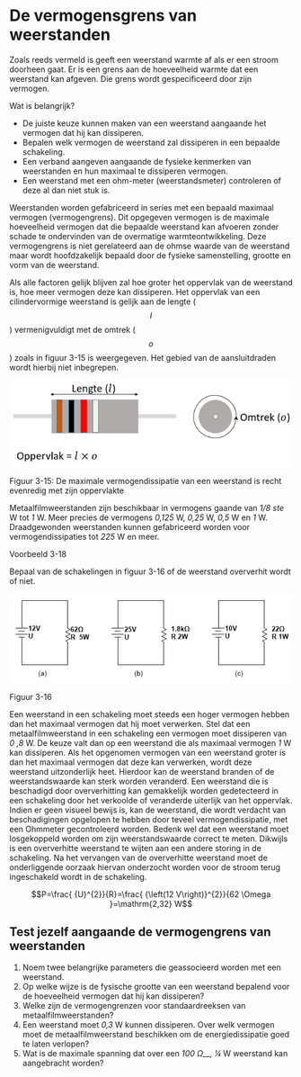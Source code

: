 # De vermogensgrens van weerstanden

Zoals reeds vermeld is geeft een weerstand warmte af als er een stroom doorheen gaat. Er is een grens aan de hoeveelheid warmte dat een weerstand kan afgeven. Die grens wordt gespecificeerd door zijn vermogen.

Wat is belangrijk?

* De juiste keuze kunnen maken van een weerstand aangaande het vermogen dat hij kan dissiperen.
* Bepalen welk vermogen de weerstand zal dissiperen in een bepaalde schakeling.
* Een verband aangeven aangaande de fysieke kenmerken van weerstanden en hun maximaal te dissiperen vermogen.
* Een weerstand met een ohm-meter \(weerstandsmeter\) controleren of deze al dan niet stuk is.

Weerstanden worden gefabriceerd in series met een bepaald maximaal vermogen \(vermogengrens\). Dit opgegeven vermogen is de maximale hoeveelheid vermogen dat die bepaalde weerstand kan afvoeren zonder schade te ondervinden van de overmatige warmteontwikkeling. Deze vermogengrens is niet gerelateerd aan de ohmse waarde van de weerstand maar wordt hoofdzakelijk bepaald door de fysieke samenstelling, grootte en vorm van de weerstand.

Als alle factoren gelijk blijven zal hoe groter het oppervlak van de weerstand is, hoe meer vermogen deze kan dissiperen. Het oppervlak van een cilindervormige weerstand is gelijk aan de lengte \( $$l$$ \) vermenigvuldigt met de omtrek \( $$o$$ \) zoals in figuur 3-15 is weergegeven. Het gebied van de aansluitdraden wordt hierbij niet inbegrepen.

![](../.gitbook/assets/afbeelding_308.png)

Figuur 3-15: De maximale vermogendissipatie van een weerstand is recht evenredig met zijn oppervlakte

Metaalfilmweerstanden zijn beschikbaar in vermogens gaande van _1/8_ _ste_ W tot _1_ W. Meer precies de vermogens _0,125_ W, _0,25_ W, _0,5_ W en _1_ W. Draadgewonden weerstanden kunnen gefabriceerd worden voor vermogendissipaties tot _225_ W en meer.

Voorbeeld 3-18

Bepaal van de schakelingen in figuur 3-16 of de weerstand oververhit wordt of niet.

![](../.gitbook/assets/afbeelding_11572.png)

Figuur 3-16

Een weerstand in een schakeling moet steeds een hoger vermogen hebben dan het maximaal vermogen dat hij moet verwerken. Stel dat een metaalfilmweerstand in een schakeling een vermogen moet dissiperen van _0_ _,8_ W. De keuze valt dan op een weerstand die als maximaal vermogen _1_ W kan dissiperen. Als het opgenomen vermogen van een weerstand groter is dan het maximaal vermogen dat deze kan verwerken, wordt deze weerstand uitzonderlijk heet. Hierdoor kan de weerstand branden of de weerstandswaarde kan sterk worden veranderd. Een weerstand die is beschadigd door oververhitting kan gemakkelijk worden gedetecteerd in een schakeling door het verkoolde of veranderde uiterlijk van het oppervlak. Indien er geen visueel bewijs is, kan de weerstand, die wordt verdacht van beschadigingen opgelopen te hebben door teveel vermogendissipatie, met een Ohmmeter gecontroleerd worden. Bedenk wel dat een weerstand moet losgekoppeld worden om zijn weerstandswaarde correct te meten. Dikwijls is een oververhitte weerstand te wijten aan een andere storing in de schakeling. Na het vervangen van de oververhitte weerstand moet de onderliggende oorzaak hiervan onderzocht worden voor de stroom terug ingeschakeld wordt in de schakeling.

$$P=\frac{ {U}^{2}}{R}=\frac{ {\left(12 V\right)}^{2}}{62 \Omega }=\mathrm{2,32} W$$

## Test jezelf aangaande de vermogengrens van weerstanden <a id="test-jezelf-aangaande-de-vermogengrens-van-weerstanden"></a>

1. Noem twee belangrijke parameters die geassocieerd worden met een weerstand.
2. Op welke wijze is de fysische grootte van een weerstand bepalend voor de hoeveelheid vermogen dat hij kan dissiperen?
3. Welke zijn de vermogengrenzen voor standaardreeksen van metaalfilmweerstanden?
4. Een weerstand moet _0,3_ W kunnen dissiperen. Over welk vermogen moet de metaalfilmweerstand beschikken om de energiedissipatie goed te laten verlopen?
5. Wat is de maximale spanning dat over een _100_ _Ω\_\_, ¼_ W weerstand kan aangebracht worden?

